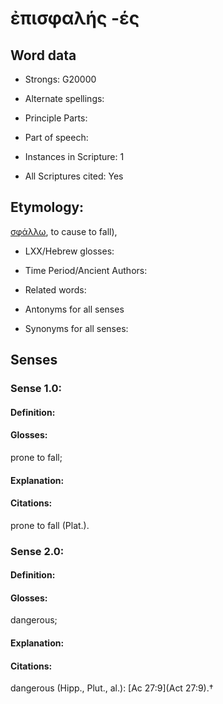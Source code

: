 # ἐπισφαλής -ές

<!-- Status: S2=NeedsEdits -->
<!-- Lexica used for edits:   -->

## Word data

* Strongs: G20000

* Alternate spellings:



* Principle Parts: 


* Part of speech: 


* Instances in Scripture: 1

* All Scriptures cited: Yes

## Etymology: 

[σφάλλω](), to cause to fall), 

* LXX/Hebrew glosses: 


* Time Period/Ancient Authors: 


* Related words: 

* Antonyms for all senses

* Synonyms for all senses: 


## Senses 


### Sense  1.0: 

#### Definition: 

#### Glosses: 

prone to fall; 

#### Explanation: 


#### Citations: 

prone to fall (Plat.). 

### Sense  2.0: 

#### Definition: 

#### Glosses: 

dangerous; 

#### Explanation: 


#### Citations: 

dangerous (Hipp., Plut., al.): [Ac 27:9](Act 27:9).†
